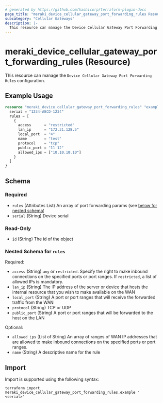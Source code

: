 ```yaml
---
# generated by https://github.com/hashicorp/terraform-plugin-docs
page_title: "meraki_device_cellular_gateway_port_forwarding_rules Resource - terraform-provider-meraki"
subcategory: "Cellular Gateways"
description: |-
  This resource can manage the Device Cellular Gateway Port Forwarding Rules configuration.
---
```


# meraki_device_cellular_gateway_port_forwarding_rules (Resource)

This resource can manage the `Device Cellular Gateway Port Forwarding Rules` configuration.

## Example Usage

```terraform
resource "meraki_device_cellular_gateway_port_forwarding_rules" "example" {
  serial = "1234-ABCD-1234"
  rules = [
    {
      access      = "restricted"
      lan_ip      = "172.31.128.5"
      local_port  = "4"
      name        = "test"
      protocol    = "tcp"
      public_port = "11-12"
      allowed_ips = ["10.10.10.10"]
    }
  ]
}
```

<!-- schema generated by tfplugindocs -->
## Schema

### Required

- `rules` (Attributes List) An array of port forwarding params (see [below for nested schema](#nestedatt--rules))
- `serial` (String) Device serial

### Read-Only

- `id` (String) The id of the object

<a id="nestedatt--rules"></a>
### Nested Schema for `rules`

Required:

- `access` (String) `any` or `restricted`. Specify the right to make inbound connections on the specified ports or port ranges. If `restricted`, a list of allowed IPs is mandatory.
- `lan_ip` (String) The IP address of the server or device that hosts the internal resource that you wish to make available on the WAN
- `local_port` (String) A port or port ranges that will receive the forwarded traffic from the WAN
- `protocol` (String) TCP or UDP
- `public_port` (String) A port or port ranges that will be forwarded to the host on the LAN

Optional:

- `allowed_ips` (List of String) An array of ranges of WAN IP addresses that are allowed to make inbound connections on the specified ports or port ranges.
- `name` (String) A descriptive name for the rule

## Import

Import is supported using the following syntax:

```shell
terraform import meraki_device_cellular_gateway_port_forwarding_rules.example "<serial>"
```
